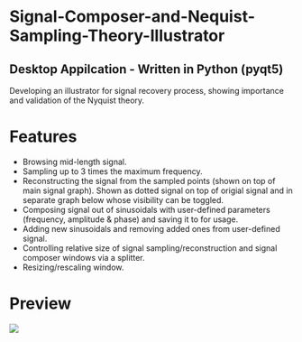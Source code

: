 # Signal-Composer-and-Nequist-Sampling-Theory-Illustrator
## Desktop Appilcation - Written in Python (pyqt5)
Developing an illustrator for signal recovery process, showing importance and validation of the Nyquist theory.
# Features
- Browsing mid-length signal.
- Sampling up to 3 times the maximum frequency.
- Reconstructing the signal from the sampled points (shown on top of main signal graph).
 Shown as dotted signal on top of origial signal and in separate graph below whose visibility can be toggled.
- Composing signal out of sinusoidals with user-defined parameters (frequency, amplitude & phase) and saving it to for usage.
- Adding new sinusoidals and removing added ones from user-defined signal.
- Controlling relative size of signal sampling/reconstruction and signal composer windows via a splitter.
- Resizing/rescaling window.
# Preview
![](https://github.com/FarahGamal/Sampling-Theory-Illustrator/blob/main/Task%202%20Sampling%20Illustrator%20Progam%20Main/previewGIF.gif)
